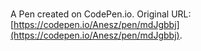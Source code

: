 # 

A Pen created on CodePen.io. Original URL: [https://codepen.io/Anesz/pen/mdJgbbj](https://codepen.io/Anesz/pen/mdJgbbj).


